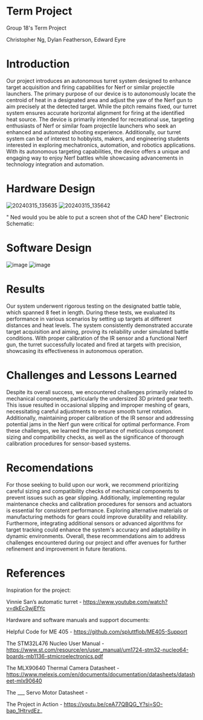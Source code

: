 # Term Project
 Group 18's Term Project
 
 Christopher Ng, Dylan Featherson, Edward Eyre


# Introduction
Our project introduces an autonomous turret system designed to enhance target acquisition and firing capabilities for Nerf or similar projectile launchers. The primary purpose of our device is to autonomously locate the centroid of heat in a designated area and adjust the yaw of the Nerf gun to aim precisely at the detected target. While the pitch remains fixed, our turret system ensures accurate horizontal alignment for firing at the identified heat source. The device is primarily intended for recreational use, targeting enthusiasts of Nerf or similar foam projectile launchers who seek an enhanced and automated shooting experience. Additionally, our turret system can be of interest to hobbyists, makers, and engineering students interested in exploring mechatronics, automation, and robotics applications. With its autonomous targeting capabilities, the device offers a unique and engaging way to enjoy Nerf battles while showcasing advancements in technology integration and automation.

# Hardware Design
![20240315_135635](https://github.com/Cadre1/Term-Project/assets/55156855/13e64ac5-0520-4c69-b7a5-7084ba4032b9)
![20240315_135642](https://github.com/Cadre1/Term-Project/assets/55156855/f875bbc5-17c6-4bc6-b902-88512c888c7d)

" Ned would you be able to put a screen shot of the CAD here"
Electronic Schematic:



# Software Design
![image](https://github.com/Cadre1/Term-Project/assets/55156855/35797bbd-3ab6-4ab8-95d5-6899b830bee7)
![image](https://github.com/Cadre1/Term-Project/assets/55156855/cc1501a2-59ac-47d4-a599-750216bdc687)

# Results
Our system underwent rigorous testing on the designated battle table, which spanned 8 feet in length. During these tests, we evaluated its performance in various scenarios by setting up targets at different distances and heat levels. The system consistently demonstrated accurate target acquisition and aiming, proving its reliability under simulated battle conditions. With proper calibration of the IR sensor and a functional Nerf gun, the turret successfully located and fired at targets with precision, showcasing its effectiveness in autonomous operation.

# Challenges and Lessons Learned
Despite its overall success, we encountered challenges primarily related to mechanical components, particularly the undersized 3D printed gear teeth. This issue resulted in occasional slipping and improper meshing of gears, necessitating careful adjustments to ensure smooth turret rotation. Additionally, maintaining proper calibration of the IR sensor and addressing potential jams in the Nerf gun were critical for optimal performance. From these challenges, we learned the importance of meticulous component sizing and compatibility checks, as well as the significance of thorough calibration procedures for sensor-based systems.

# Recomendations
For those seeking to build upon our work, we recommend prioritizing careful sizing and compatibility checks of mechanical components to prevent issues such as gear slipping. Additionally, implementing regular maintenance checks and calibration procedures for sensors and actuators is essential for consistent performance. Exploring alternative materials or manufacturing methods for gears could improve durability and reliability. Furthermore, integrating additional sensors or advanced algorithms for target tracking could enhance the system's accuracy and adaptability in dynamic environments. Overall, these recommendations aim to address challenges encountered during our project and offer avenues for further refinement and improvement in future iterations.

# References
Inspiration for the project: 

Vinnie San’s automatic turret - https://www.youtube.com/watch?v=dkEc3wjEfYc

Hardware and software manuals and support documents:

Helpful Code for ME 405 - https://github.com/spluttflob/ME405-Support

The STM32L476 Nucleo User Manual - https://www.st.com/resource/en/user_manual/um1724-stm32-nucleo64-boards-mb1136-stmicroelectronics.pdf

The MLX90640 Thermal Camera Datasheet - https://www.melexis.com/en/documents/documentation/datasheets/datasheet-mlx90640

The ___ Servo Motor Datasheet - <INSERT DATASHEET>

The Project in Action - https://youtu.be/ceA77QBQG_Y?si=SO-bap_1HtrvdEz_
